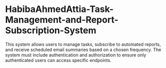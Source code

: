 # HabibaAhmedAttia-Task-Management-and-Report-Subscription-System
This system allows users to manage tasks, subscribe to automated reports, and receive scheduled email summaries based on a chosen frequency. The system must include authentication and authorization to ensure only authenticated users can access specific endpoints.
